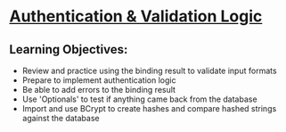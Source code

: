 # [Authentication & Validation Logic](https://login.codingdojo.com/m/315/9537/81391)

## Learning Objectives:

- Review and practice using the binding result to validate input formats
- Prepare to implement authentication logic
- Be able to add errors to the binding result
- Use 'Optionals' to test if anything came back from the database
- Import and use BCrypt to create hashes and compare hashed strings against the database